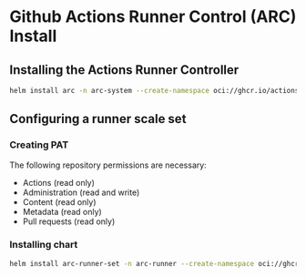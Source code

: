# Github Actions Runner Control (ARC) Install
## Installing the Actions Runner Controller
```bash
helm install arc -n arc-system --create-namespace oci://ghcr.io/actions/actions-runner-controller-charts/gha-runner-scale-set-controller
```
## Configuring a runner scale set
### Creating PAT
The following repository permissions are necessary:
- Actions (read only)
- Administration (read and write)
- Content (read only)
- Metadata (read only)
- Pull requests (read only)

### Installing chart
```bash
helm install arc-runner-set -n arc-runner --create-namespace oci://ghcr.io/actions/actions-runner-controller-charts/gha-runner-scale-set -f runner.yaml
```